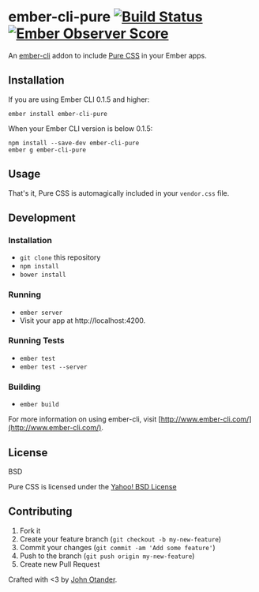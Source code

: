 # ember-cli-pure [![Build Status](https://travis-ci.org/johnotander/ember-cli-pure.svg?branch=master)](https://travis-ci.org/johnotander/ember-cli-pure) [![Ember Observer Score](http://emberobserver.com/badges/ember-cli-pure.svg)](http://emberobserver.com/addons/ember-cli-pure)

An [ember-cli](http://ember-cli.com) addon to include [Pure CSS](http://purecss.io) in your Ember apps.

## Installation

If you are using Ember CLI 0.1.5 and higher:

```
ember install ember-cli-pure
```

When your Ember CLI version is below 0.1.5:

```
npm install --save-dev ember-cli-pure
ember g ember-cli-pure
```

## Usage

That's it, Pure CSS is automagically included in your `vendor.css` file.

## Development

### Installation

* `git clone` this repository
* `npm install`
* `bower install`

### Running

* `ember server`
* Visit your app at http://localhost:4200.

### Running Tests

* `ember test`
* `ember test --server`

### Building

* `ember build`

For more information on using ember-cli, visit [http://www.ember-cli.com/](http://www.ember-cli.com/).

## License

BSD

Pure CSS is licensed under the [Yahoo! BSD License](https://github.com/yahoo/pure/blob/master/LICENSE.md)

## Contributing

1. Fork it
2. Create your feature branch (`git checkout -b my-new-feature`)
3. Commit your changes (`git commit -am 'Add some feature'`)
4. Push to the branch (`git push origin my-new-feature`)
5. Create new Pull Request

Crafted with <3 by [John Otander](http://johnotander.com).
